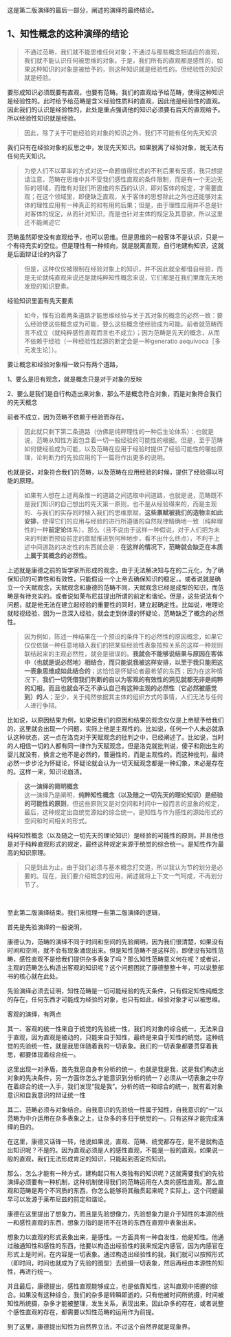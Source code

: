 <p>这是第二版演绎的最后一部分，阐述的演绎的最终结论。</p><h2>1、<b>知性概念的这种演绎的结论</b></h2><blockquote>不通过范畴，我们就不能思维任何对象；不通过与那些概念相适应的直观，我们就不能认识任何被思维的对象。于是，我们所有的直观都是感性的，如果这种知识的对象是被给予的，则这种知识就是经验性的。但经验性的知识就是经验。</blockquote><p>要形成知识必须既要有直观，也要有范畴。我们的直观给予给范畴，使得这种知识是经验性的。此时给予给范畴是含义经验性质料的直观，因此他是经验性的直观。因此我们的认识是经验性的，此处是重点强调他的知识必须要有后天的直观给予。所以经验性知识就是经验。</p><blockquote>因此，除了关于可能经验的对象的知识之外，我们不可能有任何先天知识</blockquote><p>我们只有在经验对象的反思之中，发现先天知识。如果脱离了经验对象，就无法有任何先天知识。</p><blockquote>为使人们不以草率的方式对这一命题值得忧虑的不利后果有反感，我只想提请注意，范畴在思维中并不受我们感性直观的条件限制，而是有一个无边无际的领域，而惟有对我们所思维的东西的认识，即对客体的规定，才需要直观；在这个领域里，即便缺乏直观，关于客体的思想除此之外也还能够对主体的理性应用有一种真正的和有用的后果；但是，由于理性应用并不总是针对客体的规定，从而针对知识，而是也针对主体的规定及其意欲，所以这里还不能阐述它</blockquote><p>范畴虽然即使没有直观给予，也可以思维。但是思维的一般客体不是认识，只是一个有待充实的空位。但是理性有一种倾向，就是脱离直观，自行地建构知识，这就是后面辩证论的内容了</p><blockquote>但是，这种仅仅被限制在经验对象上的知识，并不因此就全都借自经验，而是无论就纯直观来说还是就纯粹知性概念来说，它们都是在我们里面先天地发现的知识要素。</blockquote><p>经验知识里面有先天要素</p><blockquote>如今，惟有沿着两条道路才能思维经验与关于其对象的概念的必然一致：要么经验使这些概念成为可能，要么这些概念使经验成为可能。前者就范畴而言不成立（就纯粹感性直观而言也不成立）；因为范畴是先天的概念，从而不依赖于经验（一种经验性起源的断定会是一种generatio aequivoca［多元发生论］）。</blockquote><p>要让概念和经验对象相一致只有两个道路，</p><p>1、要么是旧有观念，就是概念只是对于对象的反映</p><p>2、要么是我们是自行构造出来对象，那么不是概念符合对象，而是对象符合我们的先天概念</p><p>前者不成立，因为范畴不依赖于经验而存在。</p><blockquote>因此就只剩下第二条道路（仿佛是纯粹理性的一种后生论体系）：也就是说，范畴从知性方面包含着一切一般经验的可能性的根据。但是，至于范畴如何使经验成为可能，以及范畴在应用于经验时提供了经验可能性的哪些原理，论判断力的先验应用的下一篇将作出更多的说明。</blockquote><p>也就是说，对象符合我们的范畴，以及范畴在应用经验的时候，提供了经验得以可能的原理。</p><blockquote>如果有人想在上述两条惟一的道路之间选取中间道路，也就是说，范畴既不是我们知识的自己想出的先天第一原则，也不是从经验得来的，而是主观的、与我们的实存同时植入我们的思维禀赋，<b>这些禀赋被我们的造物主如此安排</b>，使得它们的应用与经验的进行所遵循的自然规律精确地一致（纯粹理性的一种<b>前定论</b>体系），那么（且不说由于这样一种假说，对于人们把为未来的判断而预设前定的禀赋推进到何种地步，看不出什么终点），不利于上述中间道路的决定性的东西就会是：<b>在这样的情况下，范畴就会缺乏在本质上属于其概念的必然性。</b></blockquote><p>上述就是康德之前的哲学家所形成的观念，由于无法解决知与在的二元化，为了确保知识的可靠性和有效性，只能假设一个上帝去确保知识的稳定，。或者说就是确立一个天赋观念，天赋观念和康德的范畴不同，天赋观念已经是成型的知识，而范畴是有待充实的。或者说如莱布尼兹提出所谓的前定和谐论。但是，这些说法有个问题，就是他无法在建立起经验的重要性的同时，建立起确定性。比如说，唯理论就轻视经验，因为一旦深入经验，就会走到休谟的怀疑论，范畴缺乏了概念的必然性。</p><blockquote>因为例如，陈述一种结果在一个预设的条件下的必然性的原因概念，如果它仅仅依据一种任意地植入我们的把某些经验性表象按照关系的这样一种规则联结起来的主观必然性，就会是错误的。<b>我就会不能够说结果与原因在客体中（也就是说必然地）相结合，而只能说我被这样安排，以至于我只能把这一表象思维成如此结合的</b>；这恰恰是怀疑论者最希望的东西；因为在这种情况下，<b>我们一切凭借我们判断的自以为客观的有效性的洞见就都无非是纯粹的幻相，而且也就会不乏不承认自己有这种主观的必然性（它必然被感觉到）的人</b>；至少，关于纯然依据其主体的组织方式的事情，人们无法与任何人进行争辩。</blockquote><p>比如说，以原因结果为例，如果说我们的原因和结果的观念仅仅是上帝赋予给我们的，这里就会出现一个问题，实际上他是主观性的。比如说，任何一个人未必就承认这种状态，这一点在洛克对于天赋观念的批判之中，已经阐述了。比如说，当时的人相信一切的人都有同一律作为天赋观念，但是洛克就批判说，傻子和刚出生的婴儿就没有，换言之他不是必然的，普遍性的，而是主观性的。而这种批判，最终必然一步步沦为怀疑论，怀疑论就会认为一切天赋观念都是一种幻象，未必是存在的。这样一来，知识论崩溃。</p><blockquote><b>这一演绎的简明概念</b><br>这一演绎乃是阐明，<b>纯粹知性概念（以及随之一切先天的理论知识）是经验的可能性的原则</b>，但这些原则又是对空间和时间中一般而言的显象的规定，最后，这种规定出自统觉源始的综合统一，是知性与作为感性的源始形式的空间和时间相关的形式。</blockquote><p>纯粹知性概念（以及随之一切先天的理论知识）是经验的可能性的原则。并且他也是对于纯粹直观形式的规定，最终这种规定来源于统觉的综合统一。是知性作为最高的知识原理。</p><blockquote>只是到此为止，由于我们必须与基本概念打交道，所以我认为节的划分是必要的。现在，我们要介绍概念的应用，阐述就将上下文一气呵成，不再划分节了。</blockquote><p><br></p><p>至此第二版演绎结束。我们来梳理一些第二版演绎的逻辑，</p><p>首先是先验演绎的一般说明，</p><p>康德认为，范畴的演绎不同于时间和空间的先验阐明，因为我们很清楚，如果没有时间和空间，就不会有现象涌现出来。但是知性范畴不是这样的，即使没有知性范畴，感性直观不是给我们提供杂多表象了吗？那么知性范畴意义何在呢？或者说，主观的范畴怎么构造出客观的知识呢？这个问题困扰了康德整整十年，可以说整部书的核心就在此处。</p><p>先验演绎必须去证明，知性范畴是一切可能经验的先天条件，只有假定知性纯概念的存在，任何东西才可能成为经验的对象，也只有如此，经验对象才可以被思维。</p><p>客观的演绎，有两点</p><p>其一、客观的统一性来自于统觉的先验统一性，我们的对象的综合统一，无法来自于直观，因为直观是被动的，只能来自于知性，最终是来自于知性的统觉。这种统觉的先验统一性，就是我思伴随着我的一切表象。我们的一切表象都要贯穿着我思，都要体现着综合统一。</p><p>这里出现一对矛盾，首先我思自身有分析的统一，也就是我是我，这是我们构造出对象的先决条件，另一方面你怎么才能意识到分析的统一？必须从一切表象之中存在着综合的统一入手，我们发现“我是我”。分析的统一和综合的统一，就有着对象意识和自我意识的辩证统一性</p><p>其二、范畴必须与对象结合。自我意识的先验统一性属于知性，自我意识的“一”以范畴为中介运用在杂多表象之上，让杂多的多归于统觉的一。只有这样才能完成演绎的目的。</p><p>在这里，康德又话锋一转，他说如果说，直观、范畴、统觉都存在，是不是就构造出知识呢？不是的。因为直观必须是人的感性直观，不能是一般的直观，如果说一般的直观，我们无法形成肯定的知识，只能起到否定的知识。</p><p>那么，怎么才能有一种方式，建构起只有人类独有的知识呢？这就需要我们的先验演绎必须要有一种机制，这种机制使得我们的范畴运用在人类的感性直观。那么直观和范畴是两个不同质的东西，你怎么能够将其融贯起来呢？实际上，这个问题最早可以发源于莱布尼兹的前定和谐论。</p><p>康德在这里提出了想象力，而且是先验想像力，先验想象力是介于知性的本源的统一和感性直观的东西，想象力指的是把不在场的东西在直观中表象出来。</p><p>想象力以直观的形式表象出来，是感性。一方面具有一种自发性，他是知性。他通过融通知性和感性的东西，他要以构造出经验性的我来规定内感官，因为内感官在形式上是时间，在内容是一切表象。通过构造出经验性的我，我们就可以按照形式（即时间，时间也就成为了先验的图型）去统摄一切表象，然后再经由本源性的知性，再进行统一。</p><p>并且最后，康德提出，感性直观能够成立，也是依靠知性，这叫直观中把握的综合。如果没有这种综合，我们的杂多是转瞬即逝的，只有他被时间所统摄，时间被知性所统摄，杂多才能被整理，发生关系，表现出来。因此杂多的存在，或者说整个感性直观的存在，都需要以知性范畴的运用作为前提。</p><p>到了这里，康德提出知性为自然界立法，不过这个自然界就是现象界。</p>